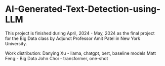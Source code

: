 # AI-Generated-Text-Detection-using-LLM

This project is finished during April, 2024 - May, 2024 as the final project for the Big Data class by Adjunct Professor Amit Patel in New York University.

Work distribution:
Danying Xu - llama, chatgpt, bert, baseline models
Matt Feng - Big Data
John Choi - transformer, one-shot
